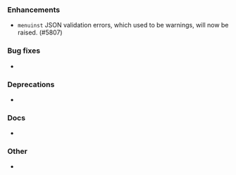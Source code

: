 ### Enhancements

* `menuinst` JSON validation errors, which used to be warnings, will now be raised. (#5807)

### Bug fixes

* <news item>

### Deprecations

* <news item>

### Docs

* <news item>

### Other

* <news item>

